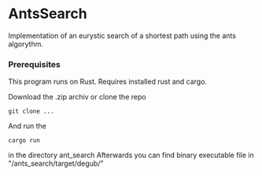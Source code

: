 # AntsSearch

Implementation of an eurystic search of a shortest path using the ants algorythm.

### Prerequisites

This program runs on Rust. Requires installed rust and cargo.

Download the .zip archiv or clone the repo

```
git clone ...
```

And run the
```
cargo run
```
in the directory ant_search
Afterwards you can find binary executable file in "/ants_search/target/degub/"
